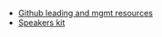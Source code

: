  * [Github leading and mgmt resources](https://github.com/LappleApple/awesome-leading-and-managing)
 * [Speakers kit](https://github.com/coryhouse/speaker-starter-kit)